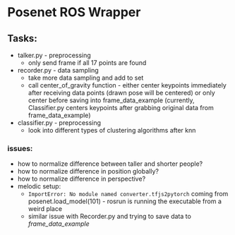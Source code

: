 # Posenet ROS Wrapper
## Tasks:
* talker.py - preprocessing
  * only send frame if all 17 points are found
* recorder.py - data sampling
  * take more data sampling and add to set
  * call center_of_gravity function - either center keypoints immediately after receiving data points (drawn pose will be centered) or only center before saving into frame_data_example (currently, Classifier.py centers keypoints after grabbing original data from frame_data_example) 
* classifier.py - preprocessing
  * look into different types of clustering algorithms after knn

### issues:
* how to normalize difference between taller and shorter people?
* how to normalize difference in position globally?
* how to normalize difference in perspective?
* melodic setup:
  * `ImportError: No module named converter.tfjs2pytorch` coming from posenet.load_model(101) - rosrun is running the executable from a weird place
  * similar issue with Recorder.py and trying to save data to *frame_data_example*


